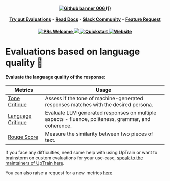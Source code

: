 <h4 align="center">
  <a href="https://uptrain.ai">
   <img alt="Github banner 006 (1)" src="https://github.com/uptrain-ai/uptrain/assets/108270398/96ac1505-7811-4e12-958e-fce9519542a1"/>
  </a>
</h4>

<p align="center">
<a href="https://demo.uptrain.ai/evals_demo/" rel="nofollow"><strong>Try out Evaluations</strong></a>
-
<a href="https://docs.uptrain.ai/getting-started/introduction" rel="nofollow"><strong>Read Docs</strong></a>
-
<a href="https://join.slack.com/t/uptraincommunity/shared_invite/zt-1yih3aojn-CEoR_gAh6PDSknhFmuaJeg" rel="nofollow"><strong>Slack Community</strong></a>
-
<a href="https://github.com/uptrain-ai/uptrain/issues/new?assignees=&labels=enhancement&template=feature_request.md&title=" rel="nofollow"><strong>Feature Request</strong></a>
</p>

<h4 align="center">
<a href='https://github.com/uptrain-ai/uptrain/blob/main/CONTRIBUTING.md'>
    <img alt='PRs Welcome' src='https://img.shields.io/badge/PRs-welcome-blue.svg?style=shields'/>
  </a>
  <a href="https://github.com/uptrain-ai/uptrain/graphs/contributors">
    <img src="https://img.shields.io/github/contributors/uptrain-ai/uptrain" />
  </a>
  <a href="https://docs.uptrain.ai/getting-started/quickstart">
    <img src="https://img.shields.io/badge/Quickstart-tutorial-orange" alt="Quickstart" />
  </a>
  <a href="https://uptrain.ai/">
    <img src="https://img.shields.io/badge/UpTrain-Website-red" alt="Website" />
  </a>
</h4>


# Evaluations based on language quality 📝

#### Evaluate the language quality of the response:

| Metrics  | Usage | 
|------------|----------|
| [Tone Critique](https://github.com/uptrain-ai/uptrain/blob/main/examples/checks/language_features/tone_critique.ipynb)       | Assess if the tone of machine-generated responses matches with the desired persona.| 
| [Language Critique](https://github.com/uptrain-ai/uptrain/blob/main/examples/checks/language_features/language_critique.ipynb)       | Evaluate LLM generated responses on multiple aspects - fluence, politeness, grammar, and coherence.| 
| [Rouge Score](https://github.com/uptrain-ai/uptrain/blob/main/examples/checks/language_features/rouge_score.ipynb)       | Measure the similarity between two pieces of text. | 

If you face any difficulties, need some help with using UpTrain or want to brainstorm on custom evaluations for your use-case, [speak to the maintainers of UpTrain here](https://calendly.com/uptrain-sourabh/30min).

You can also raise a request for a new metrics [here](https://github.com/uptrain-ai/uptrain/issues/new?assignees=&labels=enhancement&template=feature_request.md&title=)